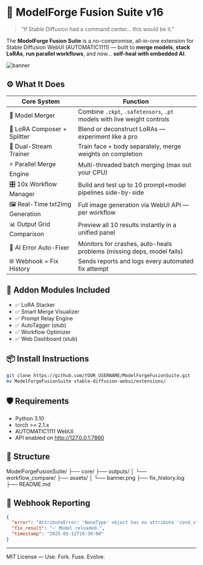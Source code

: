 # 🧠 ModelForge Fusion Suite v16

> “If Stable Diffusion had a command center... this would be it.”

The **ModelForge Fusion Suite** is a no-compromise, all-in-one extension for Stable Diffusion WebUI (AUTOMATIC1111) — built to **merge models**, **stack LoRAs**, **run parallel workflows**, and now... **self-heal with embedded AI**.

![banner](assets/banner.png)

## ⚙️ What It Does

| Core System                      | Function                                                                 |
|----------------------------------|--------------------------------------------------------------------------|
| 🔀 Model Merger                  | Combine `.ckpt`, `.safetensors`, `.pt` models with live weight controls |
| 🎼 LoRA Composer + Splitter      | Blend or deconstruct LoRAs — experiment like a pro                      |
| 🧠 Dual-Stream Trainer           | Train face + body separately, merge weights on completion               |
| ⚡ Parallel Merge Engine         | Multi-threaded batch merging (max out your CPU)                         |
| 🎛 10x Workflow Manager          | Build and test up to 10 prompt+model pipelines side-by-side             |
| 🖼 Real-Time txt2img Generation  | Full image generation via WebUI API — per workflow                      |
| 📊 Output Grid Comparison        | Preview all 10 results instantly in a unified panel                     |
| 🤖 AI Error Auto-Fixer           | Monitors for crashes, auto-heals problems (missing deps, model fails)   |
| 🌐 Webhook + Fix History         | Sends reports and logs every automated fix attempt                      |

## 🧩 Addon Modules Included

- ✅ LoRA Stacker
- ✅ Smart Merge Visualizer
- ✅ Prompt Relay Engine
- ✅ AutoTagger (stub)
- ✅ Workflow Optimizer
- ✅ Web Dashboard (stub)

## 📦 Install Instructions

```bash
git clone https://github.com/YOUR_USERNAME/ModelForgeFusionSuite.git
mv ModelForgeFusionSuite stable-diffusion-webui/extensions/
```

## 🛡️ Requirements

- Python 3.10
- torch >= 2.1.x
- AUTOMATIC1111 WebUI
- API enabled on http://127.0.0.1:7860

## 📂 Structure

ModelForgeFusionSuite/
├── core/
├── outputs/
│   └── workflow_compare/
├── assets/
│   └── banner.png
├── fix_history.log
├── README.md

## 📡 Webhook Reporting

```json
{
  "error": "AttributeError: 'NoneType' object has no attribute 'cond_stage_model'",
  "fix_result": "✅ Model reloaded.",
  "timestamp": "2025-05-12T16:30:00"
}
```

---

MIT License — Use. Fork. Fuse. Evolve.

